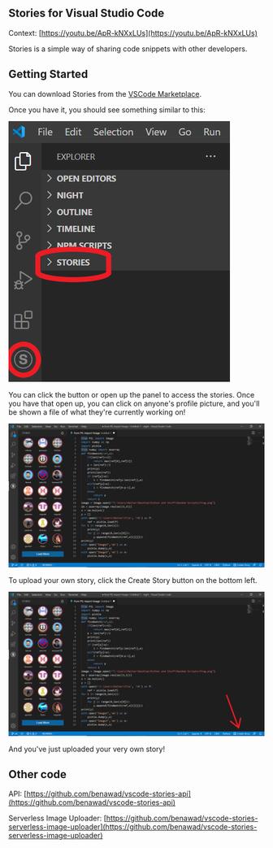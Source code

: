 ## Stories for Visual Studio Code

Context: [https://youtu.be/ApR-kNXxLUs](https://youtu.be/ApR-kNXxLUs)

Stories is a simple way of sharing code snippets with other developers.

## Getting Started

You can download Stories from the [VSCode Marketplace](https://marketplace.visualstudio.com/items?itemName=benawad.stories).

Once you have it, you should see something similar to this:

![stories UI](readme-pics/location.png)

You can click the button or open up the panel to access the stories. Once you have that open up, you can click on anyone's profile picture, and you'll be shown a file of what they're currently working on!

![stories view](readme-pics/view.png)

To upload your own story, click the Create Story button on the bottom left.

![stories upload](readme-pics/upload.png)

And you've just uploaded your very own story!

## Other code

API: [https://github.com/benawad/vscode-stories-api](https://github.com/benawad/vscode-stories-api)

Serverless Image Uploader: [https://github.com/benawad/vscode-stories-serverless-image-uploader](https://github.com/benawad/vscode-stories-serverless-image-uploader)
